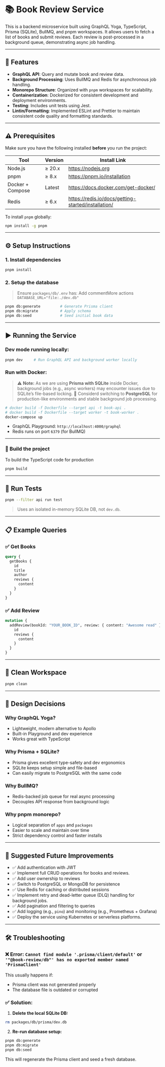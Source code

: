 # 📚 Book Review Service

This is a backend microservice built using GraphQL Yoga, TypeScript, Prisma (SQLite), BullMQ, and pnpm workspaces. It allows users to fetch a list of books and submit reviews. Each review is post-processed in a background queue, demonstrating async job handling.


---

## 🚀 Features

- **GraphQL API**: Query and mutate book and review data.
- **Background Processing**: Uses BullMQ and Redis for asynchronous job handling.
- **Monorepo Structure**: Organized with `pnpm` workspaces for scalability.
- **Containerization**: Dockerized for consistent development and deployment environments.
- **Testing**: Includes unit tests using Jest.
- **Lintin/Formatting**: Implemented ESLint and Prettier to maintain consistent code quality and formatting standards.

---

## ⚠️ Prerequisites

Make sure you have the following installed **before** you run the project:

| Tool            | Version       | Install Link                                           |
|---------------- |---------------|--------------------------------------------------------|
| Node.js         | ≥ 20.x        | https://nodejs.org                                     |
| pnpm            | ≥ 8.x         | https://pnpm.io/installation                           |
| Docker + Compose| Latest        | https://docs.docker.com/get-docker/                    |
| Redis           | ≥ 6.x         | https://redis.io/docs/getting-started/installation/    |

To install `pnpm` globally:

```bash
npm install -g pnpm
```

---

## ⚙️ Setup Instructions

### 1. Install dependencies

```bash
pnpm install
```

### 2. Setup the database

> Ensure `packages/db/.env` has:  Add commentMore actions
> `DATABASE_URL="file:./dev.db"`

```bash
pnpm db:generate         # Generate Prisma client
pnpm db:migrate          # Apply schema
pnpm db:seed             # Seed initial book data
```

---

## ▶️ Running the Service


### Dev mode running locally:

```bash
pnpm dev     # Run GraphQL API and background worker locally
```

### Run with Docker:

> ⚠️ **Note:** As we are using **Prisma with SQLite** inside Docker, background jobs (e.g., async workers) may encounter issues due to SQLite’s file-based locking.
> 🔄 Considerd switching to **PostgreSQL** for production-like environments and stable background job processing.


```bash
# docker build -f Dockerfile --target api -t book-api .
# docker build -f Dockerfile --target worker -t book-worker .
docker-compose up
```

- GraphQL Playground: `http://localhost:4000/graphql`
- Redis runs on port `6379` (for BullMQ)

---

### 🔨 Build the project

To build the TypeScript code for production

```bash
pnpm build
```

---

## 🧪 Run Tests

```bash
pnpm --filter api run test
```

> Uses an isolated in-memory SQLite DB, not `dev.db`.

---

## 📋 Example Queries

### ✅ Get Books

```graphql
query {
  getBooks {
    id
    title
    author
    reviews {
      content
    }
  }
}
```

### ✅ Add Review

```graphql
mutation {
  addReview(bookId: "YOUR_BOOK_ID", review: { content: "Awesome read" }) {
    id
    reviews {
      content
    }
  }
}
```

---

## 🧹 Clean Workspace

```bash
pnpm clean
```

---

## 🧠 Design Decisions

### Why GraphQL Yoga?

- Lightweight, modern alternative to Apollo
- Built-in Playground and dev experience
- Works great with TypeScript

### Why Prisma + SQLite?

- Prisma gives excellent type-safety and dev ergonomics
- SQLite keeps setup simple and file-based
- Can easily migrate to PostgreSQL with the same code

### Why BullMQ?

- Redis-backed job queue for real async processing
- Decouples API response from background logic

### Why pnpm monorepo?

- Logical separation of `apps` and `packages`
- Easier to scale and maintain over time
- Strict dependency control and faster installs

---

## 🔮 Suggested Future Improvements

- ✅ Add authentication with JWT
- ✅ Implement full CRUD operations for books and reviews.
- ✅ Add user ownership to reviews
- ✅ Switch to PostgreSQL or MongoDB for persistence
- ✅ Use Redis for caching or distributed sessions
- ✅ Implement retry and dead-letter queue (DLQ) handling for background jobs.
- ✅ Add pagination and filtering to queries
- ✅ Add logging (e.g., `pino`) and monitoring (e.g., Prometheus + Grafana)
- ✅ Deploy the service using Kubernetes or serverless platforms.

---

## 🛠️ Troubleshooting

### ❌ Error: `Cannot find module '.prisma/client/default'` or `'"@book-review/db"' has no exported member named 'PrismaClient'`

This usually happens if:

- Prisma client was not generated properly
- The database file is outdated or corrupted

### ✅ Solution:

1. **Delete the local SQLite DB:**

```bash
rm packages/db/prisma/dev.db
```

2. **Re-run database setup:**

```bash
pnpm db:generate
pnpm db:migrate
pnpm db:seed
```

This will regenerate the Prisma client and seed a fresh database.

